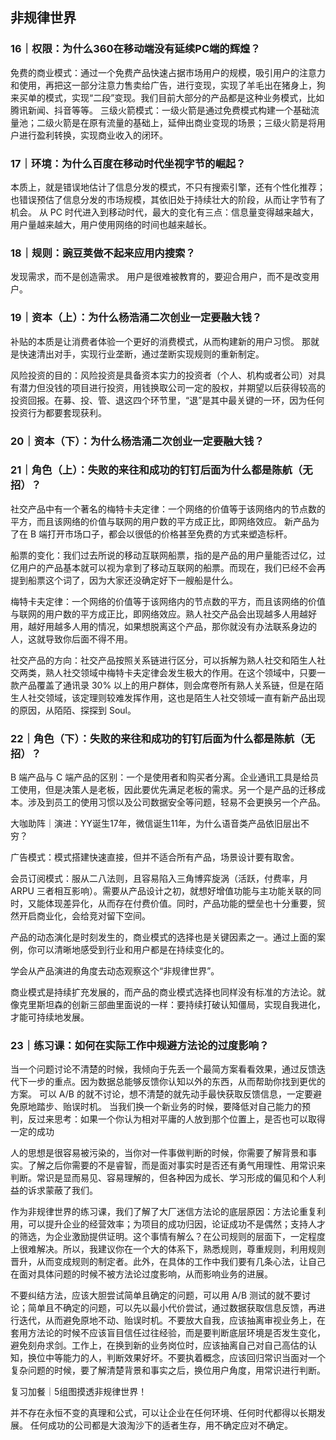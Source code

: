 <!--
 * @Author: zhangyu
 * @Email: zhangdulin@outlook.com
 * @Date: 2022-09-21 18:51:48
 * @LastEditors: zhangyu
 * @LastEditTime: 2022-11-04 16:50:46
 * @Description: 
-->

## 非规律世界
### 16｜权限：为什么360在移动端没有延续PC端的辉煌？
免费的商业模式：通过一个免费产品快速占据市场用户的规模，吸引用户的注意力和使用，再把这一部分注意力售卖给广告，进行变现，实现了羊毛出在猪身上，狗来买单的模式，实现“二段”变现。我们目前大部分的产品都是这种业务模式，比如腾讯新闻、抖音等等。
三级火箭模式：一级火箭是通过免费模式构建一个基础流量池；二级火箭是在原有流量的基础上，延伸出商业变现的场景；三级火箭是将用户进行盈利转换，实现商业收入的闭环。

### 17｜环境：为什么百度在移动时代坐视字节的崛起？
本质上，就是错误地估计了信息分发的模式，不只有搜索引擎，还有个性化推荐；也错误预估了信息分发的市场规模，其依旧处于持续壮大的阶段，从而让字节有了机会。
从 PC 时代进入到移动时代，最大的变化有三点：信息量变得越来越大，用户量越来越大，用户使用网络的时间也越来越长。

### 18｜规则：豌豆荚做不起来应用内搜索？
发现需求，而不是创造需求。
用户是很难被教育的，要迎合用户，而不是改变用户。

### 19｜资本（上）：为什么杨浩涌二次创业一定要融大钱？
补贴的本质是让消费者体验一个更好的消费模式，从而构建新的用户习惯。
那就是快速清出对手，实现行业垄断，通过垄断实现规则的重新制定。

风险投资的目的：风险投资是具备资本实力的投资者（个人、机构或者公司）对具有潜力但没钱的项目进行投资，用钱换取公司一定的股权，并期望以后获得较高的投资回报。在募、投、管、退这四个环节里，“退”是其中最关键的一环，因为任何投资行为都要套现获利。

### 20｜资本（下）：为什么杨浩涌二次创业一定要融大钱？
### 21｜角色（上）：失败的来往和成功的钉钉后面为什么都是陈航（无招）？
社交产品中有一个著名的梅特卡夫定律：一个网络的价值等于该网络内的节点数的平方，而且该网络的价值与联网的用户数的平方成正比，即网络效应。
新产品为了在 B 端打开市场口子，都会以很低的价格甚至免费的方式来塑造标杆。

船票的变化：我们过去所说的移动互联网船票，指的是产品的用户量能否过亿，过亿用户的产品基本就可以视为拿到了移动互联网的船票。而现在，我们已经不会再提到船票这个词了，因为大家还没确定好下一艘船是什么。

梅特卡夫定律：一个网络的价值等于该网络内的节点数的平方，而且该网络的价值与联网的用户数的平方成正比，即网络效应。熟人社交产品会出现越多人用越好用，越好用越多人用的情况，如果想脱离这个产品，那你就没有办法联系身边的人，这就导致你后面不得不用。

社交产品的方向：社交产品按照关系链进行区分，可以拆解为熟人社交和陌生人社交两类，熟人社交领域中梅特卡夫定律会发生极大的作用。在这个领域中，只要一款产品覆盖了通讯录 30% 以上的用户群体，则会席卷所有熟人关系链，但是在陌生人社交领域，该定理则较难发挥作用，这也是陌生人社交领域一直有新产品出现的原因，从陌陌、探探到 Soul。

### 22｜角色（下）：失败的来往和成功的钉钉后面为什么都是陈航（无招）？

B 端产品与 C 端产品的区别：一个是使用者和购买者分离。企业通讯工具是给员工使用，但是决策人是老板，因此要优先满足老板的需求。另一个是产品的迁移成本。涉及到员工的使用习惯以及公司数据安全等问题，轻易不会更换另一个产品。


大咖助阵｜演进：YY诞生17年，微信诞生11年，为什么语音类产品依旧层出不穷？

广告模式：模式搭建快速直接，但并不适合所有产品，场景设计要有取舍。

会员订阅模式：服从二八法则，且容易陷入三角博弈旋涡（活跃，付费率，月 ARPU 三者相互影响）。需要从产品设计之初，就想好增值功能与主功能关联的同时，又能体现差异化，从而存在付费价值。同时，产品功能的壁垒也十分重要，贸然开启商业化，会给竞对留下空间。

产品的动态演化是时刻发生的，商业模式的选择也是关键因素之一。通过上面的案例，你可以清晰地感受到行业和用户都是在持续变化的。

学会从产品演进的角度去动态观察这个“非规律世界”。

商业模式是持续扩充发展的，而产品的商业模式选择也同样没有标准的方法论。就像克里斯坦森的创新三部曲里面说的一样：要持续打破认知僵局，实现自我进化，才能可持续地发展。

### 23｜练习课：如何在实际工作中规避方法论的过度影响？
当一个问题讨论不清楚的时候，我倾向于先丢一个最简方案看看效果，通过反馈迭代下一步的重点。因为数据总能够反馈你认知以外的东西，从而帮助你找到更优的方案。
可以 A/B 的就不讨论，想不清楚的就先动手最快获取反馈信息，一定要避免原地踏步、贻误时机。
当我们换一个新业务的时候，要降低对自己能力的预判，反过来思考：如果一个你认为相对平庸的人放到那个位置上，是否也可以取得一定的成功

人的思想是很容易被污染的，当你对一件事做判断的时候，你需要了解背景和事实。了解之后你需要的不是睿智，而是面对事实时是否还有勇气用理性、用常识来判断。常识是显而易见、容易理解的，但各种因为成长、学习形成的偏见和个人利益的诉求蒙蔽了我们。

作为非规律世界的练习课，我们了解了大厂迷信方法论的底层原因：方法论重复利用，可以提升企业的经营效率；为项目的成功归因，论证成功不是偶然；支持人才的筛选，为企业激励提供证明。这个事情有解么？在公司规则的层面下，一定程度上很难解决。所以，我建议你在一个大的体系下，熟悉规则，尊重规则，利用规则晋升，从而变成规则的制定者。此外，在具体的工作中我们要有几条心法，让自己在面对具体问题的时候不被方法论过度影响，从而影响业务的进展。

不要纠结方法，应该大胆尝试简单且确定的问题，可以用 A/B 测试的就不要讨论；简单且不确定的问题，可以先以最小代价尝试，通过数据获取信息反馈，再进行迭代，从而避免原地不动、贻误时机。不要放大自我，应该抽离审视业务上，在套用方法论的时候不应该盲目信任过往经验，而是要判断底层环境是否发生变化，避免刻舟求剑。工作上，在换到新的业务岗位时，应该抽离自己对自己高估的认知，换位中等能力的人，判断效果好坏。不要执着概念，应该回归常识当面对一个复杂问题的时候，要了解清楚背景和事实之后，换位用户角度，用常识进行判断。

复习加餐｜5组图摸透非规律世界！

并不存在永恒不变的真理和公式，可以让企业在任何环境、任何时代都得以长期发展。
任何成功的公司都是大浪淘沙下的适者生存，用不确定应对不确定。

<Gitalk />
